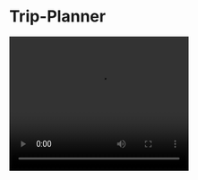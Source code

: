 # Trip-Planner

<video width="320" height="240" controls>
  <source src="/trippy.mp4" type="video/mp4">
</video>
